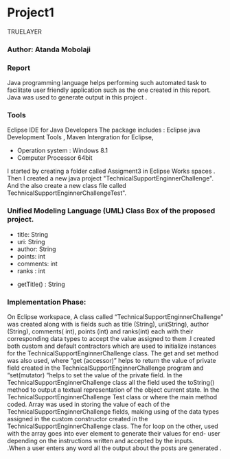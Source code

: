 # Project1
TRUELAYER
### Author: Atanda Mobolaji

### Report
Java programming language helps performing such automated task to facilitate user friendly application such as the one created in this report. 
Java was used to generate output in this project .


### Tools 

Eclipse IDE for Java Developers 
The package includes : Eclipse java Development Tools , Maven Intergration for Eclipse, 

- Operation system : Windows 8.1 
- Computer Processor 64bit 



I started by creating a folder called Assigment3 in Eclipse Works spaces . 
Then I created a new java project "TechnicalSupportEnginnerChallenge". And the also create a new class file 
called TechnicalSupportEnginnerChallengeTest".

### Unified Modeling Language (UML) Class Box of the proposed project.

 
- title: String
- uri: String
- author: String
- points: int 
- comments: int 
- ranks :  int
+ getTitle() : String


### Implementation Phase:
On Eclipse workspace, A class called “TechnicalSupportEnginnerChallenge” was created along with is fields such as title
 (String), uri(String), author (String), comments( int), points (int) and ranks(int) each with their corresponding data types to accept the value assigned to them .I created both custom and default contractors which are used to initialize instances for the TechnicalSupportEnginnerChallenge class. 
 The get and set method was also used, where “get (accessor)” helps to return the value of private field created in the TechnicalSupportEnginnerChallenge program and “set(mutator) “helps to set the value of the private field. In the TechnicalSupportEnginnerChallenge class all the field used the toString() method to output a textual representation of the object current state.
In the TechnicalSupportEnginnerChallenge Test class or where the main method coded.
 Array was used in storing the value of each of the TechnicalSupportEnginnerChallenge fields, making using of the data types assigned in the custom constructor created in the TechnicalSupportEnginnerChallenge class. The for loop on the other, used with the array goes into ever element to generate their values for end- user depending on the instructions written and accepted by the inputs.  
.When a user enters any word all the output about the posts are generated .
